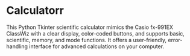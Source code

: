 # Calculatorr
This Python Tkinter scientific calculator mimics the Casio fx-991EX ClassWiz with a clear display, color-coded buttons, and supports basic, scientific, memory, and mode functions. It offers a user-friendly, error-handling interface for advanced calculations on your computer.
